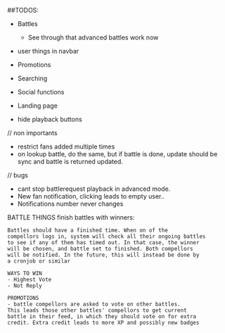 ##TODOS:

* Battles
    - See through that advanced battles work now

* user things in navbar
* Promotions
* Searching
* Social functions
* Landing page
* hide playback buttons

// non importants
* restrict fans added multiple times
* on lookup battle, do the same, but if battle is done, update should be sync and battle is returned updated.

// bugs
* cant stop battlerequest playback in advanced mode.
* New fan notification, clicking leads to empty user..
* Notifications number never changes



BATTLE THINGS
finish battles with winners:

    Battles should have a finished time. When on of the
    compellors logs in, system will check all their ongoing battles
    to see if any of them has timed out. In that case, the winner
    will be chosen, and battle set to finished. Both compellors
    will be notified. In the future, this will instead be done by
    a cronjob or similar

    WAYS TO WIN
    - Highest Vote
    - Not Reply

    PROMOTIONS
    - battle compellors are asked to vote on other battles.
    This leads those other battles' compellors to get current
    battle in their feed, in which they should vote on for extra
    credit. Extra credit leads to more XP and possibly new badges
